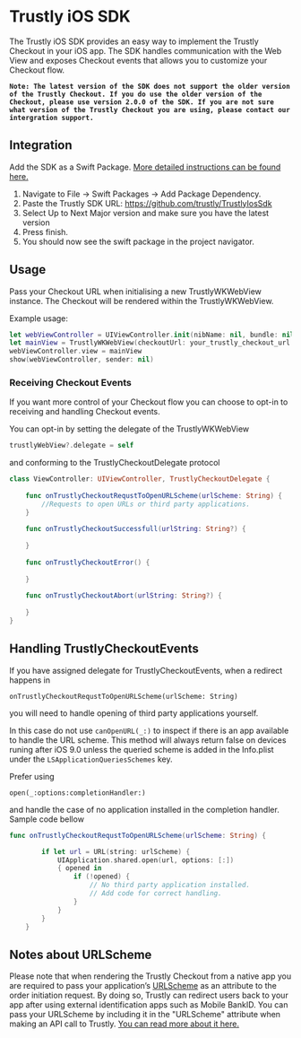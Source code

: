 # Trustly iOS SDK

The Trustly iOS SDK provides an easy way to implement the Trustly Checkout in your iOS app. The SDK handles communication with the Web View and exposes Checkout events that allows you to customize your Checkout flow. 

**`Note: The latest version of the SDK does not support the older version of the Trustly Checkout. If you do use the older version of the Checkout, please use version 2.0.0 of the SDK. If you are not sure what version of the Trustly Checkout you are using, please contact our intergration support.`**

## Integration
Add the SDK as a Swift Package. [More detailed instructions can be found here.](https://eu.developers.trustly.com/doc/docs/ios)
1. Navigate to File -> Swift Packages -> Add Package Dependency.
2. Paste the Trustly SDK URL: https://github.com/trustly/TrustlyIosSdk
3. Select Up to Next Major version and make sure you have the latest version
4. Press finish.
5. You should now see the swift package in the project navigator.

## Usage
Pass your Checkout URL when initialising a new TrustlyWKWebView instance. The Checkout will be rendered within the TrustlyWKWebView.

Example usage:
```swift
let webViewController = UIViewController.init(nibName: nil, bundle: nil)
let mainView = TrustlyWKWebView(checkoutUrl: your_trustly_checkout_url.absoluteString, frame: self.view.bounds)
webViewController.view = mainView
show(webViewController, sender: nil)
```
### Receiving Checkout Events
If you want more control of your Checkout flow you can choose to opt-in to receiving and handling Checkout events. 

You can opt-in by setting the delegate of the TrustlyWKWebView 
```swift
trustlyWebView?.delegate = self
```
and conforming to the TrustlyCheckoutDelegate protocol
```swift
class ViewController: UIViewController, TrustlyCheckoutDelegate {
    
    func onTrustlyCheckoutRequstToOpenURLScheme(urlScheme: String) {
        //Requests to open URLs or third party applications.
    }
    
    func onTrustlyCheckoutSuccessfull(urlString: String?) {
        
    }
    
    func onTrustlyCheckoutError() {
        
    }
    
    func onTrustlyCheckoutAbort(urlString: String?) {
        
    }
}
```

## Handling TrustlyCheckoutEvents
If  you have assigned delegate for TrustlyCheckoutEvents, when a redirect happens in

```onTrustlyCheckoutRequstToOpenURLScheme(urlScheme: String)```

 you will need to handle opening of third party applications yourself.

In this case do not use
```canOpenURL(_:)``` to inspect if there is an app available to handle the URL scheme.
This method will always return false on devices runing after iOS 9.0 unless the queried scheme is added in the Info.plist under the ```LSApplicationQueriesSchemes``` key.

Prefer using

```open(_:options:completionHandler:)```

and handle the case of no application installed in the completion handler.
Sample code bellow

```swift
func onTrustlyCheckoutRequstToOpenURLScheme(urlScheme: String) {

        if let url = URL(string: urlScheme) {
            UIApplication.shared.open(url, options: [:])
            { opened in
                if (!opened) {
                    // No third party application installed.
                    // Add code for correct handling.
                }
            }
        }
    }

```

## Notes about URLScheme
Please note that when rendering the Trustly Checkout from a native app you are required to pass your application’s [URLScheme](https://developer.apple.com/documentation/xcode/allowing_apps_and_websites_to_link_to_your_content/defining_a_custom_url_scheme_for_your_app) as an attribute to the order initiation request. By doing so, Trustly can redirect users back to your app after using external identification apps such as Mobile BankID. You can pass your URLScheme by including it in the "URLScheme" attribute when making an API call to Trustly. [You can read more about it here.](https://developers.trustly.com/emea/docs/ios)
